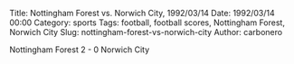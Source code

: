 Title: Nottingham Forest vs. Norwich City, 1992/03/14
Date: 1992/03/14 00:00
Category: sports
Tags: football, football scores, Nottingham Forest, Norwich City
Slug: nottingham-forest-vs-norwich-city
Author: carbonero


Nottingham Forest 2 - 0 Norwich City
